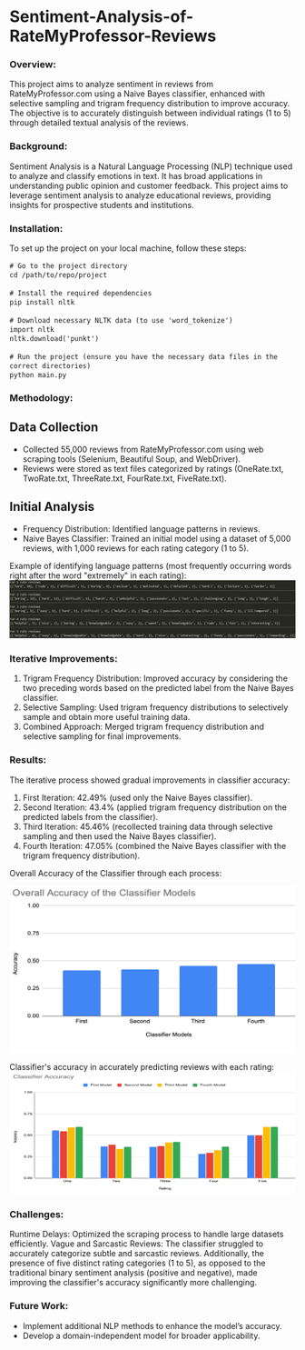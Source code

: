 # Sentiment-Analysis-of-RateMyProfessor-Reviews

### Overview:
This project aims to analyze sentiment in reviews from RateMyProfessor.com using a Naive Bayes classifier, enhanced with selective sampling and trigram frequency distribution to improve accuracy. The objective is to accurately distinguish between individual ratings (1 to 5) through detailed textual analysis of the reviews.

### Background:
Sentiment Analysis is a Natural Language Processing (NLP) technique used to analyze and classify emotions in text. It has broad applications in understanding public opinion and customer feedback. This project aims to leverage sentiment analysis to analyze educational reviews, providing insights for prospective students and institutions.

### Installation:
To set up the project on your local machine, follow these steps:
```
# Go to the project directory 
cd /path/to/repo/project 

# Install the required dependencies
pip install nltk

# Download necessary NLTK data (to use 'word_tokenize')
import nltk
nltk.download('punkt')

# Run the project (ensure you have the necessary data files in the correct directories)
python main.py
```

### Methodology:
## Data Collection
- Collected 55,000 reviews from RateMyProfessor.com using web scraping tools (Selenium, Beautiful Soup, and WebDriver).
- Reviews were stored as text files categorized by ratings (OneRate.txt, TwoRate.txt, ThreeRate.txt, FourRate.txt, FiveRate.txt).

## Initial Analysis
- Frequency Distribution: Identified language patterns in reviews.
- Naive Bayes Classifier: Trained an initial model using a dataset of 5,000 reviews, with 1,000 reviews for each rating category (1 to 5).

Example of identifying language patterns (most frequently occurring words right after the word "extremely" in each rating):
![](images/LanguagePattern.bmp)

### Iterative Improvements:
1. Trigram Frequency Distribution: Improved accuracy by considering the two preceding words based on the predicted label from the Naive Bayes classifier.
2. Selective Sampling: Used trigram frequency distributions to selectively sample and obtain more useful training data.
3. Combined Approach: Merged trigram frequency distribution and selective sampling for final improvements.

### Results:
The iterative process showed gradual improvements in classifier accuracy:
1. First Iteration: 42.49% (used only the Naive Bayes classifier).
2. Second Iteration: 43.4% (applied trigram frequency distribution on the predicted labels from the classifier).
3. Third Iteration: 45.46% (recollected training data through selective sampling and then used the Naive Bayes classifier).
4. Fourth Iteration: 47.05% (combined the Naive Bayes classifier with the trigram frequency distribution).


Overall Accuracy of the Classifier through each process:

![](images/OverallAccuracy.bmp)

Classifier's accuracy in accurately predicting reviews with each rating:
![](images/AccuracyPerRating.bmp)

### Challenges:
Runtime Delays: Optimized the scraping process to handle large datasets efficiently.
Vague and Sarcastic Reviews: The classifier struggled to accurately categorize subtle and sarcastic reviews. Additionally, the presence of five distinct rating categories (1 to 5), as opposed to the traditional binary sentiment analysis (positive and negative), made improving the classifier's accuracy significantly more challenging.

### Future Work:
- Implement additional NLP methods to enhance the model’s accuracy.
- Develop a domain-independent model for broader applicability.
